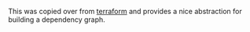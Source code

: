 This was copied over from [terraform](https://github.com/hashicorp/terraform/tree/master/dag) and provides a nice abstraction for building a dependency graph.
